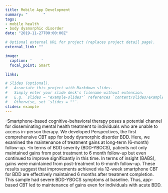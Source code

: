 ```yaml
---
title: Mobile App Development
summary: "       "
tags:
- mobile health
- body dysmorphic disorder
date: "2019-11-27T00:00:00Z"

# Optional external URL for project (replaces project detail page).
external_link: ""

image:
  caption: '    '
  focal_point: Smart

links:

# Slides (optional).
#   Associate this project with Markdown slides.
#   Simply enter your slide deck's filename without extension.
#   E.g. `slides = "example-slides"` references `content/slides/example-slides.md`.
#   Otherwise, set `slides = ""`.
slides: example
---
```


-Smartphone-based cognitive-behavioral therapy poses a potential channel for disseminating mental health treatment to individuals who are unable to access in-person therapy. We developed Perspectives, the first comprehensive CBT app for body dysmorphic disorder BDD. Here, we examined the maintenance of treatment gains at long-term (6-month) follow-up. 
-In terms of BDD severity (BDD-YBOCS), patients not only maintained gains from post treatment to 6 month follow-up but even continued to improve significantly in this time. In terms of insight (BABS), gains were maintained from post-treatment to 6-month follow-up. These results suggest that improvements achieved via 12-week smartphone CBT for BDD are effectively maintained 6 months after treatment completion. This sample had severe BDD-YBOCS symptoms at baseline. Thus, app-based CBT led to maintenance of gains even for individuals with acute BDD.
